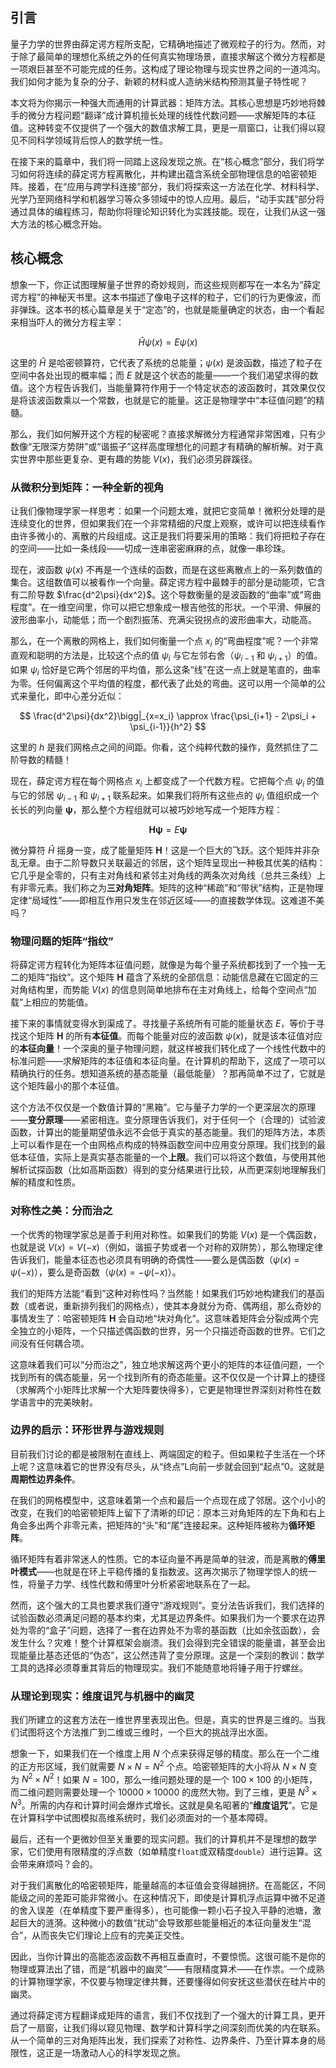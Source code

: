 ## 引言
量子力学的世界由薛定谔方程所支配，它精确地描述了微观粒子的行为。然而，对于除了最简单的理想化系统之外的任何真实物理场景，直接求解这个微分方程都是一项艰巨甚至不可能完成的任务。这构成了理论物理与现实世界之间的一道鸿沟。我们如何才能为复杂的分子、新颖的材料或人造纳米结构预测其量子特性呢？

本文将为你揭示一种强大而通用的计算武器：矩阵方法。其核心思想是巧妙地将棘手的微分方程问题“翻译”成计算机擅长处理的线性代数问题——求解矩阵的本征值。这种转变不仅提供了一个强大的数值求解工具，更是一扇窗口，让我们得以窥见不同科学领域背后惊人的数学统一性。

在接下来的篇章中，我们将一同踏上这段发现之旅。在“核心概念”部分，我们将学习如何将连续的薛定谔方程离散化，并构建出蕴含系统全部物理信息的哈密顿矩阵。接着，在“应用与跨学科连接”部分，我们将探索这一方法在化学、材料科学、光学乃至网络科学和机器学习等众多领域中的惊人应用。最后，“动手实践”部分将通过具体的编程练习，帮助你将理论知识转化为实践技能。现在，让我们从这一强大方法的核心概念开始。

## 核心概念

想象一下，你正试图理解量子世界的奇妙规则，而这些规则都写在一本名为“薛定谔方程”的神秘天书里。这本书描述了像电子这样的粒子，它们的行为更像波，而非弹珠。这本书的核心篇章是关于“定态”的，也就是能量确定的状态，由一个看起来相当吓人的微分方程主宰：

$$ \hat{H} \psi(x) = E \psi(x) $$

这里的 $\hat{H}$ 是哈密顿算符，它代表了系统的总能量；$\psi(x)$ 是波函数，描述了粒子在空间中各处出现的概率幅；而 $E$ 就是这个状态的能量——一个我们渴望求得的数值。这个方程告诉我们，当能量算符作用于一个特定状态的波函数时，其效果仅仅是将该波函数乘以一个常数，也就是它的能量。这正是物理学中“本征值问题”的精髓。

那么，我们如何解开这个方程的秘密呢？直接求解微分方程通常非常困难，只有少数像“无限深方势阱”或“谐振子”这样高度理想化的问题才有精确的解析解。对于真实世界中那些更复杂、更有趣的势能 $V(x)$，我们必须另辟蹊径。

### 从微积分到矩阵：一种全新的视角

让我们像物理学家一样思考：如果一个问题太难，就把它变简单！微积分处理的是连续变化的世界，但如果我们在一个非常精细的尺度上观察，或许可以把连续看作由许多微小的、离散的片段组成。这正是我们将要采用的策略：我们将把粒子存在的空间——比如一条线段——切成一连串密密麻麻的点，就像一串珍珠。

现在，波函数 $\psi(x)$ 不再是一个连续的函数，而是在这些离散点上的一系列数值的集合。这组数值可以被看作一个向量。薛定谔方程中最棘手的部分是动能项，它含有二阶导数 $\frac{d^2\psi}{dx^2}$。这个导数衡量的是波函数的“曲率”或“弯曲程度”。在一维空间里，你可以把它想象成一根吉他弦的形状。一个平滑、伸展的波形曲率小，动能低；而一个剧烈振荡、充满尖锐拐点的波形曲率大，动能高。

那么，在一个离散的网格上，我们如何衡量一个点 $x_i$ 的“弯曲程度”呢？一个非常直观和聪明的方法是，比较这个点的值 $\psi_i$ 与它左邻右舍（$\psi_{i-1}$ 和 $\psi_{i+1}$）的值。如果 $\psi_i$ 恰好是它两个邻居的平均值，那么这条“线”在这一点上就是笔直的，曲率为零。任何偏离这个平均值的程度，都代表了此处的弯曲。这可以用一个简单的公式来量化，即中心差分近似：

$$ \frac{d^2\psi}{dx^2}\bigg|_{x=x_i} \approx \frac{\psi_{i+1} - 2\psi_i + \psi_{i-1}}{h^2} $$

这里的 $h$ 是我们网格点之间的间距。你看，这个纯粹代数的操作，竟然抓住了二阶导数的精髓！

现在，薛定谔方程在每个网格点 $x_i$ 上都变成了一个代数方程。它把每个点 $\psi_i$ 的值与它的邻居 $\psi_{i-1}$ 和 $\psi_{i+1}$ 联系起来。如果我们将所有这些点的 $\psi_i$ 值组织成一个长长的列向量 $\boldsymbol{\psi}$，那么整个方程组就可以被巧妙地写成一个矩阵方程：

$$ \mathbf{H} \boldsymbol{\psi} = E \boldsymbol{\psi} $$

微分算符 $\hat{H}$ 摇身一变，成了能量矩阵 $\mathbf{H}$！这是一个巨大的飞跃。这个矩阵并非杂乱无章。由于二阶导数只关联最近的邻居，这个矩阵呈现出一种极其优美的结构：它几乎是全零的，只有主对角线和紧邻主对角线的两条次对角线（总共三条线）上有非零元素。我们称之为**三对角矩阵**。矩阵的这种“稀疏”和“带状”结构，正是物理定律“局域性”——即相互作用只发生在邻近区域——的直接数学体现。这难道不美吗？

### 物理问题的矩阵“指纹”

将薛定谔方程转化为矩阵本征值问题，就像是为每个量子系统都找到了一个独一无二的矩阵“指纹”。这个矩阵 $\mathbf{H}$ 蕴含了系统的全部信息：动能信息藏在它固定的三对角结构里，而势能 $V(x)$ 的信息则简单地排布在主对角线上，给每个空间点“加载”上相应的势能值。

接下来的事情就变得水到渠成了。寻找量子系统所有可能的能量状态 $E$，等价于寻找这个矩阵 $\mathbf{H}$ 的所有**本征值**。而每个能量对应的波函数 $\psi(x)$，就是该本征值对应的**本征向量**！一个深奥的量子物理问题，就这样被我们转化成了一个线性代数中的标准问题——求解矩阵的本征值和本征向量。在计算机的帮助下，这成了一项可以精确执行的任务。想知道系统的基态能量（最低能量）？那再简单不过了，它就是这个矩阵最小的那个本征值。

这个方法不仅仅是一个数值计算的“黑箱”。它与量子力学的一个更深层次的原理——**变分原理**——紧密相连。变分原理告诉我们，对于任何一个（合理的）试验波函数，计算出的能量期望值永远不会低于真实的基态能量。我们的矩阵方法，本质上可以看作是在一个由网格点构成的特殊函数空间中应用变分原理。我们找到的最低本征值，实际上是真实基态能量的一个**上限**。我们可以将这个数值，与使用其他解析试探函数（比如高斯函数）得到的变分结果进行比较，从而更深刻地理解我们解的精度和性质。

### 对称性之美：分而治之

一个优秀的物理学家总是善于利用对称性。如果我们的势能 $V(x)$ 是一个偶函数，也就是说 $V(x) = V(-x)$（例如，谐振子势或者一个对称的双阱势），那么物理定律告诉我们，能量本征态也必须具有明确的奇偶性——要么是偶函数（$\psi(x) = \psi(-x)$），要么是奇函数（$\psi(x) = -\psi(-x)$）。

我们的矩阵方法能“看到”这种对称性吗？当然能！如果我们巧妙地构建我们的基函数（或者说，重新排列我们的网格点），使其本身就分为奇、偶两组，那么奇妙的事情发生了：哈密顿矩阵 $\mathbf{H}$ 会自动地“块对角化”。这意味着矩阵会分裂成两个完全独立的小矩阵，一个只描述偶函数的世界，另一个只描述奇函数的世界。它们之间没有任何耦合项。

这意味着我们可以“分而治之”，独立地求解这两个更小的矩阵的本征值问题，一个找到所有的偶态能量，另一个找到所有的奇态能量。这不仅仅是一个计算上的捷径（求解两个小矩阵比求解一个大矩阵要快得多），它更是物理世界深刻对称性在数学语言中的完美映射。

### 边界的启示：环形世界与游戏规则

目前我们讨论的都是被限制在直线上、两端固定的粒子。但如果粒子生活在一个环上呢？这意味着它的世界没有尽头，从“终点”L向前一步就会回到“起点”0。这就是**周期性边界条件**。

在我们的网格模型中，这意味着第一个点和最后一个点现在成了邻居。这个小小的改变，在我们的哈密顿矩阵上留下了清晰的印记：原本三对角矩阵的左下角和右上角会多出两个非零元素，把矩阵的“头”和“尾”连接起来。这种矩阵被称为**循环矩阵**。

循环矩阵有着非常迷人的性质。它的本征向量不再是简单的驻波，而是离散的**傅里叶模式**——也就是在环上平稳传播的复指数波。这再次揭示了物理学惊人的统一性，将量子力学、线性代数和傅里叶分析紧密地联系在了一起。

然而，这个强大的工具也要求我们遵守“游戏规则”。变分法告诉我们，我们选择的试验函数必须满足问题的基本约束，尤其是边界条件。如果我们为一个要求在边界处为零的“盒子”问题，选择了一套在边界处不为零的基函数（比如余弦函数），会发生什么？灾难！整个计算框架会崩溃。我们会得到完全错误的能量谱，甚至会出现能量比基态还低的“伪态”，这公然违背了变分原理。这是一个深刻的教训：数学工具的选择必须尊重其背后的物理现实。我们不能随意地将锤子用于拧螺丝。

### 从理论到现实：维度诅咒与机器中的幽灵

我们所建立的这套方法在一维世界里表现出色。但是，真实的世界是三维的。当我们试图将这个方法推广到二维或三维时，一个巨大的挑战浮出水面。

想象一下，如果我们在一个维度上用 $N$ 个点来获得足够的精度。那么在一个二维的正方形区域，我们就需要 $N \times N = N^2$ 个点。哈密顿矩阵的大小将从 $N \times N$ 变为 $N^2 \times N^2$！如果 $N=100$，那么一维问题处理的是一个 $100 \times 100$ 的小矩阵，而二维问题则需要处理一个 $10000 \times 10000$ 的庞然大物。到了三维，更是 $N^3 \times N^3$。所需的内存和计算时间会爆炸式增长。这就是臭名昭著的“**维度诅咒**”。它是在计算科学中试图模拟高维系统时，我们必须面对的一个基本障碍。

最后，还有一个更微妙但至关重要的现实问题。我们的计算机并不是理想的数学家，它们使用有限精度的浮点数（如单精度`float`或双精度`double`）进行运算。这会带来麻烦吗？会的。

对于我们离散化的哈密顿矩阵，能量越高的本征值会变得越拥挤。在高能区，不同能级之间的差距可能非常微小。在这种情况下，即使是计算机浮点运算中微不足道的舍入误差（在单精度下要严重得多），也可能像一颗小石子投入平静的池塘，激起巨大的涟漪。这种微小的数值“扰动”会导致那些能量相近的本征向量发生“混合”，从而丧失它们理论上应有的完美正交性。

因此，当你计算出的高能态波函数不再相互垂直时，不要惊慌。这很可能不是你的物理或算法出了错，而是“机器中的幽灵”——有限精度算术——在作祟。一个成熟的计算物理学家，不仅要与物理定律共舞，还要懂得如何安抚这些潜伏在硅片中的幽灵。

通过将薛定谔方程翻译成矩阵的语言，我们不仅找到了一个强大的计算工具，更开启了一扇窗，让我们得以窥见物理、数学和计算科学之间深刻而优美的内在联系。从一个简单的三对角矩阵出发，我们探索了对称性、边界条件、乃至计算本身的局限性，这正是一场激动人心的科学发现之旅。